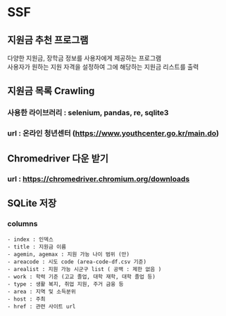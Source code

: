 # SSF
  
## 지원금 추천 프로그램  
다양한 지원금, 장학금 정보를 사용자에게 제공하는 프로그램  
사용자가 원하는 지원 자격을 설정하여 그에 해당하는 지원금 리스트를 출력  
  
  
## 지원금 목록 Crawling  
### 사용한 라이브러리 : selenium, pandas, re, sqlite3  
### url : 온라인 청년센터 (https://www.youthcenter.go.kr/main.do)  
    
  
## Chromedriver 다운 받기  
### url : https://chromedriver.chromium.org/downloads
  
    
## SQLite 저장  
### columns
    - index : 인덱스  
    - title : 지원금 이름  
    - agemin, agemax : 지원 가능 나이 범위 (만)
    - areacode : 시도 code (area-code-df.csv 기준)
    - arealist : 지원 가능 시군구 list ( 공백 : 제한 없음 ) 
    - work : 학력 기준 (고교 졸업, 대학 재학, 대학 졸업 등)
    - type : 생활 복지, 취업 지원, 주거 금융 등
    - area : 지역 및 소득분위
    - host : 주최
    - href : 관련 사이트 url

